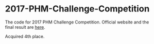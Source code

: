 # 2017-PHM-Challenge-Competition
The code for 2017 PHM Challenge Competition. Official website and the final result are [here](https://www.phmsociety.org/events/conference/phm/17/data-challenge).

Acquired 4th place.
